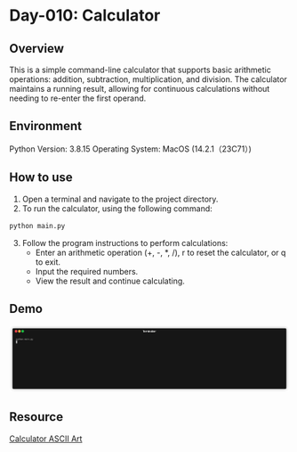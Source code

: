 # Day-010: Calculator

## Overview

This is a simple command-line calculator that supports basic arithmetic operations: addition, subtraction, multiplication, and division. The calculator maintains a running result, allowing for continuous calculations without needing to re-enter the first operand.

## Environment
Python Version: 3.8.15
Operating System: MacOS (14.2.1（23C71）)

## How to use
1. Open a terminal and navigate to the project directory.
2. To run the calculator, using the following command:
```bash 
python main.py
```
3. Follow the program instructions to perform calculations:
    - Enter an arithmetic operation (+, -, *, /), r to reset the calculator, or q to exit.
    - Input the required numbers.
    - View the result and continue calculating.

## Demo
![demo](./demo_calculator.gif)

## Resource
[Calculator ASCII Art](https://www.asciiart.eu/electronics/calculators)


